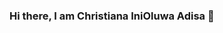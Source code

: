 ### Hi there, I am Christiana IniOluwa Adisa 👋

<!--
**inioluwa14/inioluwa14** is a ✨ _special_ ✨ repository because its `README.md` (this file) appears on your GitHub profile.

Here are some ideas to get you started:

- 😊 I'm interested in web development and Data science
- 😃 I'm a front-end developer
- 🌱 I’m imporving my front-end development skills and currently learning data science 
- 👯 I’m looking to collaborate on ...
- 🤔 I’m looking for help with ...
- 💬 Ask me about topics relating to web development and data science
- 📫 How to reach me: email: inioluwaadisa@gmail.com, Linkedin: https://www.linkedin.com/in/christiana-adisa-771754198/
- ⚡ Fun fact: I am always willing and eager to learn new things. 
-->
